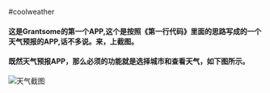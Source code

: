 #coolweather####   这是Grantsome的第一个APP,这个是按照《第一行代码》里面的思路写成的一个天气预报的APP,话不多说。来，上截图。####  既然天气预报APP，那么必须的功能就是选择城市和查看天气，如下图所示。![天气截图]()
